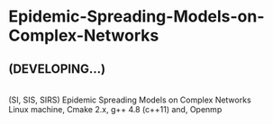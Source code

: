 # Epidemic-Spreading-Models-on-Complex-Networks
## (DEVELOPING...)
<br>
(SI, SIS, SIRS) Epidemic Spreading Models on Complex Networks
<br>
Linux machine, Cmake 2.x, g++ 4.8 (c++11) and, Openmp

